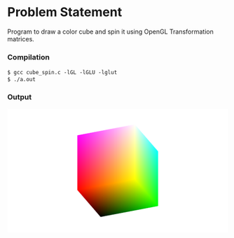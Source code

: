 Problem Statement
=================

Program to draw a color cube and spin it using OpenGL Transformation matrices.


### Compilation

```
$ gcc cube_spin.c -lGL -lGLU -lglut 
$ ./a.out

```

### Output

![Screenshot of Output](spin_cube.png)

